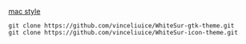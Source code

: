 [mac style](https://1145141919810.wang/2021-02-28/Ubuntu-20-04-LTS-%E4%B8%BB%E9%A2%98%E7%BE%8E%E5%8C%96-%E2%80%94%E2%80%94-%E4%BB%BF-Big-Sur-%E9%A3%8E%E6%A0%BC/)

```shell
git clone https://github.com/vinceliuice/WhiteSur-gtk-theme.git
git clone https://github.com/vinceliuice/WhiteSur-icon-theme.git
```


